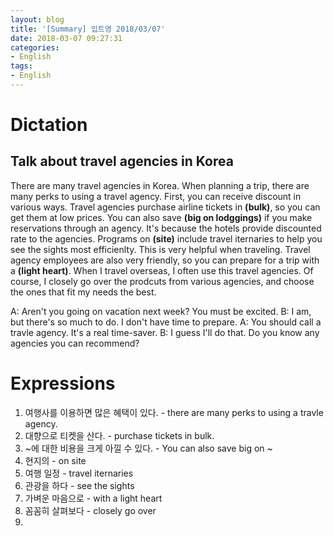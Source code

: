 ```yaml
---
layout: blog
title: '[Summary] 입트영 2018/03/07'
date: 2018-03-07 09:27:31
categories:
- English
tags:
- English
---
```


# Dictation
## Talk about travel agencies in Korea

There are many travel agencies in Korea. When planning a trip, there are many perks to using a travel agency. First, you can receive discount in various ways. Travel agencies purchase airline tickets in **(bulk)**, so you can get them at low prices. You can also save **(big on lodggings)** if you make reservations through an agency. It's because the hotels provide discounted rate to the agencies. Programs on **(site)** include travel iternaries to help you see the sights most efficienlty. This is very helpful when traveling. Travel agency employees are also very friendly, so you can prepare for a trip with a **(light heart)**. When I travel overseas, I often use this travel agencies. Of course, I closely go over the prodcuts from various agencies, and choose the ones that fit my needs the best.

A: Aren't you going on vacation next week? You must be excited.
B: I am, but there's so much to do. I don't have time to prepare.
A: You should call a travle agency. It's a real time-saver.
B: I guess I'll do that. Do you know any agencies you can recommend?

# Expressions
1. 여행사를 이용하면 많은 혜택이 있다. - there are many perks to using a travle agency.
2. 대향으로 티켓을 산다. - purchase tickets in bulk.
3. ~에 대한 비용을 크게 아낄 수 있다. - You can also save big on ~
4. 현지의 - on site
5. 여행 일정 - travel iternaries
6. 관광을 하다 - see the sights
7. 가벼운 마음으로 - with a light heart
8. 꼼꼼히 살펴보다 - closely go over
9.